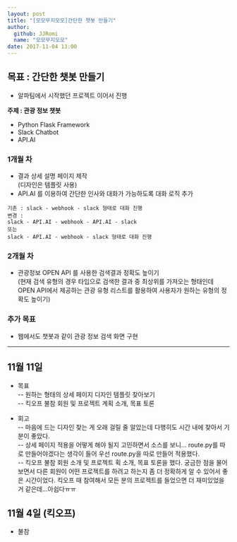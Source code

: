 ```yaml
---
layout: post
title: "[모모무지모모]간단한 챗봇 만들기"
author: 
  github: JJRomi
  name: "모모무지모모"
date: 2017-11-04 13:00
---
```


## 목표 : 간단한 챗봇 만들기  
- 알파팀에서 시작했던 프로젝트 이어서 진행  

**주제 : 관광 정보 챗봇**
 - Python Flask Framework  
 - Slack Chatbot  
 - API.AI  

### 1개월 차  
- 결과 상세 설명 페이지 제작  
(디자인은 템플릿 사용)  
- API.AI 를 이용하여 간단한 인사와 대화가 가능하도록 대화 로직 추가  
```
기존 : slack - webhook - slack 형태로 대화 진행
변경 :
slack - API.AI - webhook - API.AI - slack
또는
slack - API.AI - webhook - slack 형태로 대화 진행
```

### 2개월 차  
- 관광정보 OPEN API 를 사용한 검색결과 정확도 높이기  
(현재 검색 유형의 경우 타입으로 검색한 결과 중 최상위를 가져오는 형태인데 OPEN API에서 제공하는 관광 유형 리스트를 활용하여 사용자가 원하는 유형의 정확도 높이기)  

### 추가 목표   
- 웹에서도 챗봇과 같이 관광 정보 검색 화면 구현  

---  

## 11월 11일  
- 목표  
-- 원하는 형태의 상세 페이지 디자인 템플릿 찾아보기  
-- 킥오프 불참 회원 및 프로젝트 계획 소개, 목표 토론  

- 회고  
-- 마음에 드는 디자인 찾는 게 오래 걸릴 줄 알았는데 다행히도 시간 내에 찾아서 기분이 좋았다.  
-- 상세 페이지 적용을 어떻게 해야 될지 고민하면서 소스를 보니... route.py를 따로 만들어야겠다는 생각이 들어 우선 route.py을 따로 만들어 적용했다.  
-- 킥오프 불참 회원 소개 및 프로젝트 획 소개, 목표 토론을 했다. 궁금한 점을 물어보면서 다른 회원이 어떤 프로젝트를 하려고 하는지 좀 더 정확하게 알 수 있어서 좋은 시간이었다. 킥오프 때 참여해서 모든 분의 프로젝트를 들었으면 더 재미있었을 거 같은데...아쉽다ㅠㅠ  

## 11월 4일 (킥오프)  
- 불참  

